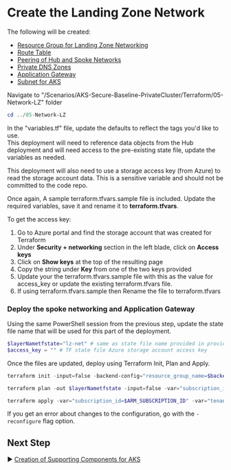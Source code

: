 # Create the Landing Zone Network

The following will be created:
* [Resource Group for Landing Zone Networking](./05-Network-LZ/lz-networking.tf)
* [Route Table](./05-Network-LZ/lz-networking.tf)
* [Peering of Hub and Spoke Networks](./05-Network-LZ/hub-spoke-peering.tf)
* [Private DNS Zones](./05-Network-LZ/dns-zones.tf)
* [Application Gateway](./05-Network-LZ/app-gateway.tf)
* [Subnet for AKS](./05-Network-LZ/aks-networking.tf)

Navigate to "/Scenarios/AKS-Secure-Baseline-PrivateCluster/Terraform/05-Network-LZ" folder

```PowerShell
cd ../05-Network-LZ
```

In the "variables.tf" file, update the defaults to reflect the tags you'd like to use.  
This deployment will need to reference data objects from the Hub deployment and will need access to the pre-existing state file, update the variables as needed.  

This deployment will also need to use a storage access key (from Azure) to read the storage account data.  This is a sensitive variable and should not be committed to the code repo. 

Once again, A sample terraform.tfvars.sample file is included. Update the required variables, save it and rename it to **terraform.tfvars**.

To get the access key:

1. Go to Azure portal and find the storage account that was created for Terraform
2. Under **Security + networking** section in the left blade, click on **Access keys**
3. Click on **Show keys** at the top of the resulting page 
4. Copy the string under **Key** from one of the two keys provided
5. Update your the terraform.tfvars.sample file with this as the value for access_key or update the existing terraform.tfvars file. 
6. If using terraform.tfvars.sample then Rename the file to terraform.tfvars

### Deploy the spoke networking and Application Gateway

Using the same PowerShell session from the previous step, update the state file name that will be used for this part of the deployment.

```PowerShell
$layerNametfstate="lz-net" # same as state file name provided in provider.tf 
$access_key = "" # TF state file Azure storage account access key
```

Once the files are updated, deploy using Terraform Init, Plan and Apply. 

```PowerShell
terraform init -input=false -backend-config="resource_group_name=$backendResourceGroupName" -backend-config="storage_account_name=$backendStorageAccountName" -backend-config="container_name=$backendContainername" -backend-config="key=$layerNametfstate" -backend-config="subscription_id=$ARM_SUBSCRIPTION_ID" -backend-config="tenant_id=$tenantId" -backend-config="client_id=$servicePrincipalId" -backend-config="client_secret=$servicePrincipalKey"
```

```PowerShell
terraform plan -out $layerNametfstate -input=false -var="subscription_id=$ARM_SUBSCRIPTION_ID" -var="tenant_id=$tenantId" -var="client_id=$servicePrincipalId" -var="client_secret=$servicePrincipalKey" -var="resource_group_name=$backendResourceGroupName" -var="storage_account_name=$backendStorageAccountName" -var="container_name=$backendContainername" -var="access_key=$access_key" -var="state_sa_name=$backendStorageAccountName"
```

```PowerShell
terraform apply -var="subscription_id=$ARM_SUBSCRIPTION_ID" -var="tenant_id=$tenantId" -var="client_id=$servicePrincipalId" -var="client_secret=$servicePrincipalKey" -var="resource_group_name=$backendResourceGroupName" -var="storage_account_name=$backendStorageAccountName" -var="container_name=$backendContainername" -var="access_key=$access_key"
```

If you get an error about changes to the configuration, go with the `-reconfigure` flag option.

## Next Step
:arrow_forward: [Creation of Supporting Components for AKS](./06-aks-supporting.md)

